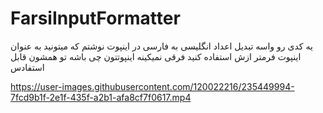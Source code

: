# FarsiInputFormatter
یه کدی رو واسه تبدیل اعداد انگلیسی به فارسی در اینپوت نوشتم که میتونید به عنوان اینپوت فرمتر ازش استفاده کنید
فرقی نمیکینه اینپوتتون چی باشه تو همشون قابل استفادس

https://user-images.githubusercontent.com/120022216/235449994-7fcd9b1f-2e1f-435f-a2b1-afa8cf7f0617.mp4

